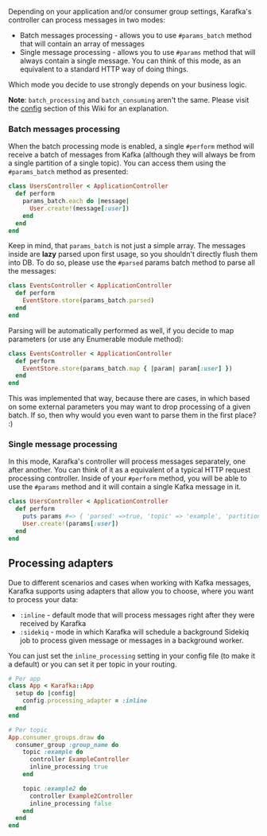 Depending on your application and/or consumer group settings, Karafka's controller can process messages in two modes:

* Batch messages processing - allows you to use ```#params_batch``` method that will contain an array of messages
* Single message processing - allows you to use ```#params``` method that will always contain a single message. You can think of this mode, as an equivalent to a standard HTTP way of doing things.

Which mode you decide to use strongly depends on your business logic.

**Note**: ```batch_processing``` and ```batch_consuming``` aren't the same. Please visit the [config](https://github.com/karafka/karafka/wiki/Setup) section of this Wiki for an explanation.

### Batch messages processing

When the batch processing mode is enabled, a single ```#perform``` method will receive a batch of messages from Kafka (although they will always be from a single partition of a single topic). You can access them using the ```#params_batch``` method as presented:

```ruby
class UsersController < ApplicationController
  def perform
    params_batch.each do |message|
      User.create!(message[:user])
    end
  end
end
```

Keep in mind, that ```params_batch``` is not just a simple array. The messages inside are **lazy** parsed upon first usage, so you shouldn't directly flush them into DB. To do so, please use the ```#parsed``` params batch method to parse all the messages:

```ruby
class EventsController < ApplicationController
  def perform
    EventStore.store(params_batch.parsed)
  end
end
```

Parsing will be automatically performed as well, if you decide to map parameters (or use any Enumerable module method):

```ruby
class EventsController < ApplicationController
  def perform
    EventStore.store(params_batch.map { |param| param[:user] })
  end
end
```

This was implemented that way, because there are cases, in which based on some external parameters you may want to drop processing of a given batch. If so, then why would you even want to parse them in the first place? :)

### Single message processing

In this mode, Karafka's controller will process messages separately, one after another. You can think of it as a equivalent of a typical HTTP request processing controller. Inside of your ```#perform``` method, you will be able to use the ```#params``` method and it will contain a single Kafka message in it.

```ruby
class UsersController < ApplicationController
  def perform
    puts params #=> { 'parsed' =>true, 'topic' => 'example', 'partition' => 0, ... }
    User.create!(params[:user])
  end
end
```

## Processing adapters

Due to different scenarios and cases when working with Kafka messages, Karafka supports using adapters that allow you to choose, where you want to process your data:

* ```:inline``` - default mode that will process messages right after they were received by Karafka
* ```:sidekiq``` - mode in which Karafka will schedule a background Sidekiq job to process given message or messages in a background worker.

You can just set the ```inline_processing``` setting in your config file (to make it a default) or you can set it per topic in your routing.

```ruby
# Per app
class App < Karafka::App
  setup do |config|
    config.processing_adapter = :inline
  end
end

# Per topic
App.consumer_groups.draw do
  consumer_group :group_name do
    topic :example do
      controller ExampleController
      inline_processing true
    end

    topic :example2 do
      controller Example2Controller
      inline_processing false
    end
  end
end
```